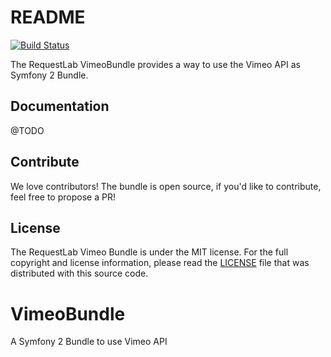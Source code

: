 # README

[![Build Status](https://travis-ci.org/RequestLab/VimeoBundle.svg?branch=master)](https://travis-ci.org/RequestLab/VimeoBundle)

The RequestLab VimeoBundle provides a way to use the Vimeo API as Symfony 2 Bundle. 

## Documentation

@TODO

## Contribute

We love contributors! The bundle is open source, if you'd like to contribute, feel free to propose a PR!

## License

The RequestLab Vimeo Bundle is under the MIT license. For the full copyright and license information, please read the [LICENSE](https://github.com/RequestLab/VimeoBundle/blob/master/LICENSE) file that was distributed with this source code.

# VimeoBundle
A Symfony 2 Bundle to use Vimeo API
